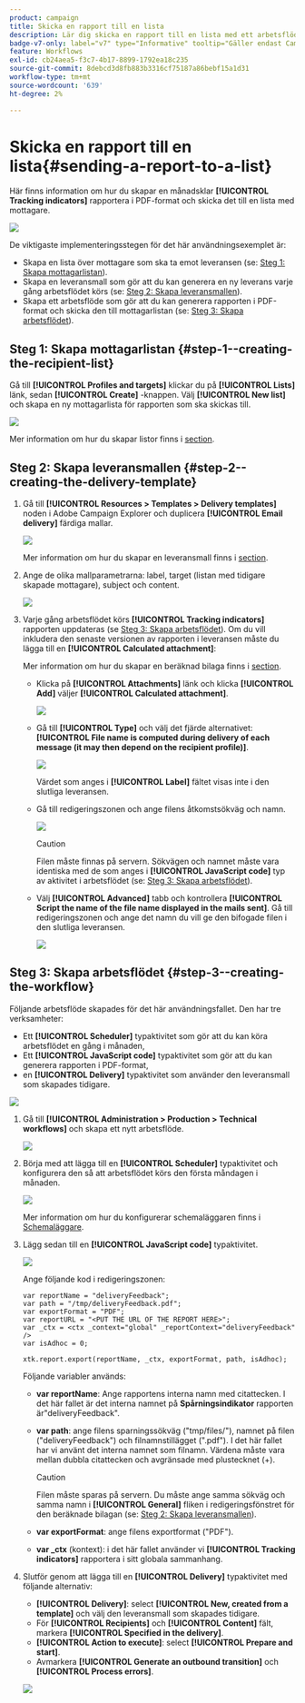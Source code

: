 ```yaml
---
product: campaign
title: Skicka en rapport till en lista
description: Lär dig skicka en rapport till en lista med ett arbetsflöde
badge-v7-only: label="v7" type="Informative" tooltip="Gäller endast Campaign Classic v7"
feature: Workflows
exl-id: cb24aea5-f3c7-4b17-8899-1792ea18c235
source-git-commit: 8debcd3d8fb883b3316cf75187a86bebf15a1d31
workflow-type: tm+mt
source-wordcount: '639'
ht-degree: 2%

---
```


# Skicka en rapport till en lista{#sending-a-report-to-a-list}



Här finns information om hur du skapar en månadsklar **[!UICONTROL Tracking indicators]** rapportera i PDF-format och skicka det till en lista med mottagare.

![](assets/use_case_report_intro.png)

De viktigaste implementeringsstegen för det här användningsexemplet är:

* Skapa en lista över mottagare som ska ta emot leveransen (se: [Steg 1: Skapa mottagarlistan](#step-1--creating-the-recipient-list)).
* Skapa en leveransmall som gör att du kan generera en ny leverans varje gång arbetsflödet körs (se: [Steg 2: Skapa leveransmallen](#step-2--creating-the-delivery-template)).
* Skapa ett arbetsflöde som gör att du kan generera rapporten i PDF-format och skicka den till mottagarlistan (se: [Steg 3: Skapa arbetsflödet](#step-3--creating-the-workflow)).

## Steg 1: Skapa mottagarlistan {#step-1--creating-the-recipient-list}

Gå till **[!UICONTROL Profiles and targets]** klickar du på **[!UICONTROL Lists]** länk, sedan **[!UICONTROL Create]** -knappen. Välj **[!UICONTROL New list]** och skapa en ny mottagarlista för rapporten som ska skickas till.

![](assets/use_case_report_1.png)

Mer information om hur du skapar listor finns i [section](../../platform/using/creating-and-managing-lists.md).

## Steg 2: Skapa leveransmallen {#step-2--creating-the-delivery-template}

1. Gå till **[!UICONTROL Resources > Templates > Delivery templates]** noden i Adobe Campaign Explorer och duplicera **[!UICONTROL Email delivery]** färdiga mallar.

   ![](assets/use_case_report_2.png)

   Mer information om hur du skapar en leveransmall finns i [section](../../delivery/using/about-templates.md).

1. Ange de olika mallparametrarna: label, target (listan med tidigare skapade mottagare), subject och content.

   ![](assets/use_case_report_3.png)

1. Varje gång arbetsflödet körs **[!UICONTROL Tracking indicators]** rapporten uppdateras (se [Steg 3: Skapa arbetsflödet](#step-3--creating-the-workflow)). Om du vill inkludera den senaste versionen av rapporten i leveransen måste du lägga till en **[!UICONTROL Calculated attachment]**:

   Mer information om hur du skapar en beräknad bilaga finns i [section](../../delivery/using/attaching-files.md#creating-a-calculated-attachment).

   * Klicka på **[!UICONTROL Attachments]** länk och klicka **[!UICONTROL Add]** väljer **[!UICONTROL Calculated attachment]**.

     ![](assets/use_case_report_4.png)

   * Gå till **[!UICONTROL Type]** och välj det fjärde alternativet: **[!UICONTROL File name is computed during delivery of each message (it may then depend on the recipient profile)]**.

     ![](assets/use_case_report_5.png)

     Värdet som anges i **[!UICONTROL Label]** fältet visas inte i den slutliga leveransen.

   * Gå till redigeringszonen och ange filens åtkomstsökväg och namn.

     ![](assets/use_case_report_6.png)

     >[!CAUTION]
     >
     >Filen måste finnas på servern. Sökvägen och namnet måste vara identiska med de som anges i **[!UICONTROL JavaScript code]** typ av aktivitet i arbetsflödet (se: [Steg 3: Skapa arbetsflödet](#step-3--creating-the-workflow)).

   * Välj **[!UICONTROL Advanced]** tabb och kontrollera **[!UICONTROL Script the name of the file name displayed in the mails sent]**. Gå till redigeringszonen och ange det namn du vill ge den bifogade filen i den slutliga leveransen.

     ![](assets/use_case_report_6bis.png)

## Steg 3: Skapa arbetsflödet {#step-3--creating-the-workflow}

Följande arbetsflöde skapades för det här användningsfallet. Den har tre verksamheter:

* Ett **[!UICONTROL Scheduler]** typaktivitet som gör att du kan köra arbetsflödet en gång i månaden,
* Ett **[!UICONTROL JavaScript code]** typaktivitet som gör att du kan generera rapporten i PDF-format,
* en **[!UICONTROL Delivery]** typaktivitet som använder den leveransmall som skapades tidigare.

![](assets/use_case_report_8.png)

1. Gå till **[!UICONTROL Administration > Production > Technical workflows]** och skapa ett nytt arbetsflöde.

   ![](assets/use_case_report_7.png)

1. Börja med att lägga till en **[!UICONTROL Scheduler]** typaktivitet och konfigurera den så att arbetsflödet körs den första måndagen i månaden.

   ![](assets/use_case_report_9.png)

   Mer information om hur du konfigurerar schemaläggaren finns i [Schemaläggare](scheduler.md).

1. Lägg sedan till en **[!UICONTROL JavaScript code]** typaktivitet.

   ![](assets/use_case_report_10.png)

   Ange följande kod i redigeringszonen:

   ```
   var reportName = "deliveryFeedback";
   var path = "/tmp/deliveryFeedback.pdf";
   var exportFormat = "PDF";
   var reportURL = "<PUT THE URL OF THE REPORT HERE>";
   var _ctx = <ctx _context="global" _reportContext="deliveryFeedback" />
   var isAdhoc = 0;
   
   xtk.report.export(reportName, _ctx, exportFormat, path, isAdhoc);
   ```

   Följande variabler används:

   * **var reportName**: Ange rapportens interna namn med citattecken. I det här fallet är det interna namnet på **Spårningsindikator** rapporten är&quot;deliveryFeedback&quot;.
   * **var path**: ange filens sparningssökväg (&quot;tmp/files/&quot;), namnet på filen (&quot;deliveryFeedback&quot;) och filnamnstillägget (&quot;.pdf&quot;). I det här fallet har vi använt det interna namnet som filnamn. Värdena måste vara mellan dubbla citattecken och avgränsade med plustecknet (+).

     >[!CAUTION]
     >
     >Filen måste sparas på servern. Du måste ange samma sökväg och samma namn i **[!UICONTROL General]** fliken i redigeringsfönstret för den beräknade bilagan (se: [Steg 2: Skapa leveransmallen](#step-2--creating-the-delivery-template)).

   * **var exportFormat**: ange filens exportformat (&quot;PDF&quot;).
   * **var _ctx** (kontext): i det här fallet använder vi **[!UICONTROL Tracking indicators]** rapportera i sitt globala sammanhang.

1. Slutför genom att lägga till en **[!UICONTROL Delivery]** typaktivitet med följande alternativ:

   * **[!UICONTROL Delivery]**: select **[!UICONTROL New, created from a template]** och välj den leveransmall som skapades tidigare.
   * För **[!UICONTROL Recipients]** och **[!UICONTROL Content]** fält, markera **[!UICONTROL Specified in the delivery]**.
   * **[!UICONTROL Action to execute]**: select **[!UICONTROL Prepare and start]**.
   * Avmarkera **[!UICONTROL Generate an outbound transition]** och **[!UICONTROL Process errors]**.

   ![](assets/use_case_report_11.png)
